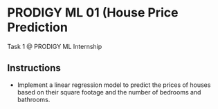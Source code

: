 # PRODIGY ML 01 (House Price Prediction
Task 1 @ PRODIGY ML Internship

## Instructions
- Implement a linear regression model to predict the prices of houses based on their square footage and the number of bedrooms and bathrooms.

